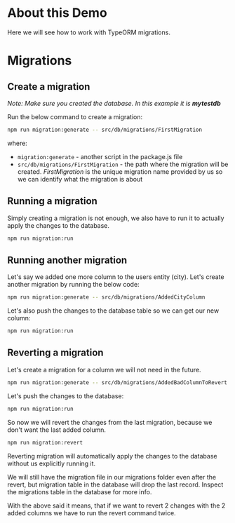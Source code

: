 # About this Demo

Here we will see how to work with TypeORM migrations.

# Migrations

## Create a migration

_Note: Make sure you created the database. In this example it is **mytestdb**_

Run the below command to create a migration:

```bash
npm run migration:generate -- src/db/migrations/FirstMigration
```

where:

- `migration:generate` - another script in the package.js file
- `src/db/migrations/FirstMigration` - the path where the migration will be created. _FirstMigration_ is the unique migration name provided by us so we can identify what the migration is about

## Running a migration

Simply creating a migration is not enough, we also have to run it to actually apply the changes to the database.

```bash
npm run migration:run
```

## Running another migration

Let's say we added one more column to the users entity (city). Let's create another migration by running the below code:

```bash
npm run migration:generate -- src/db/migrations/AddedCityColumn
```

Let's also push the changes to the database table so we can get our new column:

```bash
npm run migration:run
```

## Reverting a migration

Let's create a migration for a column we will not need in the future.

```bash
npm run migration:generate -- src/db/migrations/AddedBadColumnToRevert
```

Let's push the changes to the database:

```bash
npm run migration:run
```

So now we will revert the changes from the last migration, because we don't want the last added column.

```bash
npm run migration:revert
```

Reverting migration will automatically apply the changes to the database without us explicitly running it.

We will still have the migration file in our migrations folder even after the revert, but migration table in the database will drop the last record. Inspect the migrations table in the database for more info.

With the above said it means, that if we want to revert 2 changes with the 2 added columns we have to run the revert command twice.
